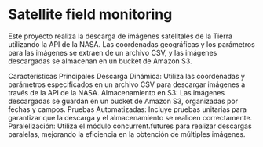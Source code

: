 # Satellite field monitoring
Este proyecto realiza la descarga de imágenes satelitales de la Tierra utilizando la API de la NASA. Las coordenadas geográficas y los parámetros para las imágenes se extraen de un archivo CSV, y las imágenes descargadas se almacenan en un bucket de Amazon S3.

Características Principales
Descarga Dinámica: Utiliza las coordenadas y parámetros especificados en un archivo CSV para descargar imágenes a través de la API de la NASA.
Almacenamiento en S3: Las imágenes descargadas se guardan en un bucket de Amazon S3, organizadas por fechas y campos.
Pruebas Automatizadas: Incluye pruebas unitarias para garantizar que la descarga y el almacenamiento se realicen correctamente.
Paralelización: Utiliza el módulo concurrent.futures para realizar descargas paralelas, mejorando la eficiencia en la obtención de múltiples imágenes.
